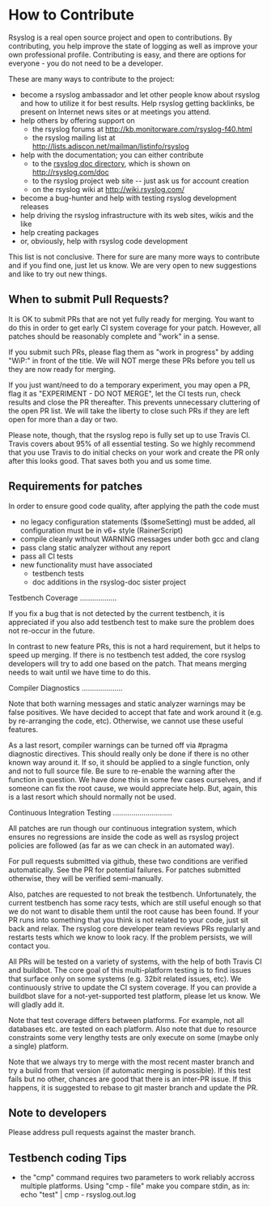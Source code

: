 How to Contribute
=================
Rsyslog is a real open source project and open to contributions.
By contributing, you help improve the state of logging as well as improve
your own professional profile. Contributing is easy, and there are options
for everyone - you do not need to be a developer.

These are many ways to contribute to the project:
 * become a rsyslog ambassador and let other people know about rsyslog and how to utilize it for best results. Help rsyslog getting backlinks, be present on Internet news sites or at meetings you attend.
 * help others by offering support on
   * the rsyslog forums at http://kb.monitorware.com/rsyslog-f40.html
   * the rsyslog mailing list at http://lists.adiscon.net/mailman/listinfo/rsyslog
 * help with the documentation; you can either contribute
   * to the [rsyslog doc directory](https://github.com/rsyslog/rsyslog/tree/master/doc), which is shown on http://rsyslog.com/doc
   * to the rsyslog project web site -- just ask us for account creation
   * on the rsyslog wiki at http://wiki.rsyslog.com/
 * become a bug-hunter and help with testing rsyslog development releases
 * help driving the rsyslog infrastructure with its web sites, wikis and the like
 * help creating packages
 * or, obviously, help with rsyslog code development

This list is not conclusive. There for sure are many more ways to contribute and if you find one, just let us know. We are very open to new suggestions and like to try out new things.

When to submit Pull Requests?
-----------------------------

It is OK to submit PRs that are not yet fully ready for merging. You want to
do this in order to get early CI system coverage for your patch. However,
all patches should be reasonably complete and "work" in a sense.

If you submit such PRs, please flag them as "work in progress" by adding
"WiP:" in front of the title. We will NOT merge these PRs before you tell us
they are now ready for merging.

If you just want/need to do a temporary experiment, you may open a PR, flag it
as "EXPERIMENT - DO NOT MERGE", let the CI tests run, check results and close
the PR thereafter. This prevents unnecessary cluttering of the open PR list.
We will take the liberty to close such PRs if they are left open for more
than a day or two.

Please note, though, that the rsyslog repo is fully set up to use Travis CI.
Travis covers about 95% of all essential testing. So we highly recommend
that you use Travis to do initial checks on your work and create the PR
only after this looks good. That saves both you and us some time.

Requirements for patches
------------------------
In order to ensure good code quality, after applying the path the code must

- no legacy configuration statements ($someSetting) must be added,
  all configuration must be in v6+ style (RainerScript)
- compile cleanly without WARNING messages under both gcc and clang
- pass clang static analyzer without any report
- pass all CI tests
- new functionality must have associated
  * testbench tests
  * doc additions in the rsyslog-doc sister project

Testbench Coverage
..................

If you fix a bug that is not detected by the current testbench, it is
appreciated if you also add testbench test to make sure the problem does
not re-occur in the future.

In contrast to new feature PRs, this is not a hard requirement, but it
helps to speed up merging. If there is no testbench test added, the
core rsyslog developers will try to add one based on the patch. That
means merging needs to wait until we have time to do this.

Compiler Diagnostics
....................

Note that both warning messages and static analyzer warnings may be false
positives. We have decided to accept that fate and work around it (e.g. by
re-arranging the code, etc). Otherwise, we cannot use these useful features.

As a last resort, compiler warnings can be turned off via
   #pragma diagnostic
directives. This should really only be done if there is no other known
way around it. If so, it should be applied to a single function, only and
not to full source file. Be sure to re-enable the warning after the function
in question. We have done this in some few cases ourselves, and if someone
can fix the root cause, we would appreciate help. But, again, this is a
last resort which should normally not be used.


Continuous Integration Testing
.............................

All patches are run though our continuous integration system, which ensures
no regressions are inside the code as well as rsyslog project policies are
followed (as far as we can check in an automated way).

For pull requests submitted via github, these two conditions are 
verified automatically. See the PR for potential failures. For patches
submitted otherwise, they will be verified semi-manually.

Also, patches are requested to not break the testbench. Unfortunately, the
current testbench has some racy tests, which are still useful enough so that
we do not want to disable them until the root cause has been found. If your
PR runs into something that you think is not related to your code, just sit
back and relax. The rsyslog core developer team reviews PRs regularly and
restarts tests which we know to look racy. If the problem persists, we will
contact you.

All PRs will be tested on a variety of systems, with the help of both Travis
CI and buildbot. The core goal of this multi-platform testing is to find
issues that surface only on some systems (e.g. 32bit related issues, etc).
We continuously strive to update the CI system coverage. If you can provide
a buildbot slave for a not-yet-supported test platform, please let us know.
We will gladly add it.

Note that test coverage differs between platforms. For example, not all
databases etc. are tested on each platform. Also note that due to resource
constraints some very lengthy tests are only execute on some (maybe only
a single) platform.

Note that we always try to merge with the most recent master branch and
try a build from that version (if automatic merging is possible). If this
test fails but no other, chances are good that there is an inter-PR issue.
If this happens, it is suggested to rebase to git master branch and update
the PR.

Note to developers
------------------
Please address pull requests against the master branch.


Testbench coding Tips
---------------------
- the "cmp" command requires two parameters to work reliably accross multiple
  platforms. Using "cmp - file" make you compare stdin, as in:
  echo "test" | cmp - rsyslog.out.log
